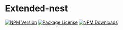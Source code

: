 # Extended-nest

<a href="https://www.npmjs.com/package/@exnest/extended-nest" target="_blank"><img src="https://img.shields.io/npm/v/@exnest/extended-nest" alt="NPM Version" /></a>
<a href="https://www.npmjs.com/package/@exnest/extended-nest" target="_blank"><img src="https://img.shields.io/npm/l/@exnest/extended-nest" alt="Package License" /></a>
<a href="https://www.npmjs.com/package/@exnest/extended-nest" target="_blank"><img src="https://img.shields.io/npm/dm/@exnest/extended-nest" alt="NPM Downloads" /></a>